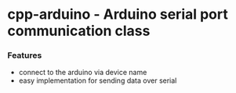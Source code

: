 # cpp-arduino - Arduino serial port communication class

### Features
- connect to the arduino via device name
- easy implementation for sending data over serial
